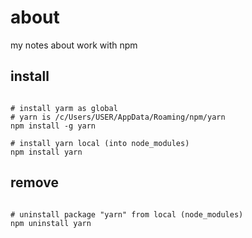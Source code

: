 # about

my notes about work with npm

## install

```shell

# install yarm as global
# yarn is /c/Users/USER/AppData/Roaming/npm/yarn
npm install -g yarn

# install yarn local (into node_modules)
npm install yarn
```

## remove

```shell

# uninstall package "yarn" from local (node_modules)
npm uninstall yarn

```
